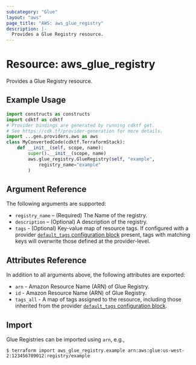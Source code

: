 ```yaml
---
subcategory: "Glue"
layout: "aws"
page_title: "AWS: aws_glue_registry"
description: |-
  Provides a Glue Registry resource.
---
```


# Resource: aws_glue_registry

Provides a Glue Registry resource.

## Example Usage

```python
import constructs as constructs
import cdktf as cdktf
# Provider bindings are generated by running cdktf get.
# See https://cdk.tf/provider-generation for more details.
import ...gen.providers.aws as aws
class MyConvertedCode(cdktf.TerraformStack):
    def __init__(self, scope, name):
        super().__init__(scope, name)
        aws.glue_registry.GlueRegistry(self, "example",
            registry_name="example"
        )
```

## Argument Reference

The following arguments are supported:

* `registry_name` – (Required) The Name of the registry.
* `description` – (Optional) A description of the registry.
* `tags` - (Optional) Key-value map of resource tags. If configured with a provider [`default_tags` configuration block](https://registry.terraform.io/providers/hashicorp/aws/latest/docs#default_tags-configuration-block) present, tags with matching keys will overwrite those defined at the provider-level.

## Attributes Reference

In addition to all arguments above, the following attributes are exported:

* `arn` - Amazon Resource Name (ARN) of Glue Registry.
* `id` - Amazon Resource Name (ARN) of Glue Registry.
* `tags_all` - A map of tags assigned to the resource, including those inherited from the provider [`default_tags` configuration block](https://registry.terraform.io/providers/hashicorp/aws/latest/docs#default_tags-configuration-block).

## Import

Glue Registries can be imported using `arn`, e.g.,

```
$ terraform import aws_glue_registry.example arn:aws:glue:us-west-2:123456789012:registry/example
```

<!-- cache-key: cdktf-0.17.0-pre.15 input-954f3db6f3d916f2ad566b9a5ab71f2b678864e8e925874e302524b32ac58350 -->